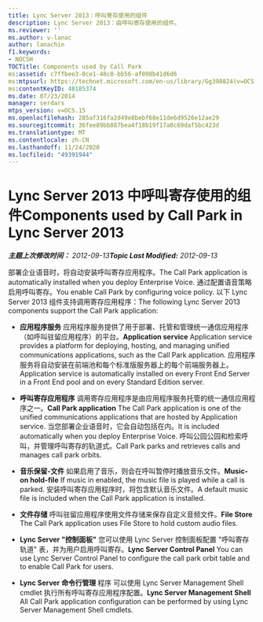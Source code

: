 ```yaml
---
title: Lync Server 2013：呼叫寄存使用的组件
description: Lync Server 2013：由呼叫寄存使用的组件。
ms.reviewer: ''
ms.author: v-lanac
author: lanachin
f1.keywords:
- NOCSH
TOCTitle: Components used by Call Park
ms:assetid: c7ffbee3-0ce1-48c0-bb56-af098b41d6d6
ms:mtpsurl: https://technet.microsoft.com/en-us/library/Gg398824(v=OCS.15)
ms:contentKeyID: 48185374
ms.date: 07/23/2014
manager: serdars
mtps_version: v=OCS.15
ms.openlocfilehash: 285af316fa2d49e8bebf68e11de6d9526e12ae29
ms.sourcegitcommit: 36fee89bb887bea4f18b19f17a8c69daf5bc423d
ms.translationtype: MT
ms.contentlocale: zh-CN
ms.lasthandoff: 11/24/2020
ms.locfileid: "49391944"
---
```

# <a name="components-used-by-call-park-in-lync-server-2013"></a><span data-ttu-id="3e526-103">Lync Server 2013 中呼叫寄存使用的组件</span><span class="sxs-lookup"><span data-stu-id="3e526-103">Components used by Call Park in Lync Server 2013</span></span>

<div data-xmlns="http://www.w3.org/1999/xhtml">

<div class="topic" data-xmlns="http://www.w3.org/1999/xhtml" data-msxsl="urn:schemas-microsoft-com:xslt" data-cs="https://msdn.microsoft.com/">

<div data-asp="https://msdn2.microsoft.com/asp">



</div>

<div id="mainSection">

<div id="mainBody"><span data-ttu-id="3e526-104">

<span> </span></span><span class="sxs-lookup"><span data-stu-id="3e526-104">

<span> </span></span></span>

<span data-ttu-id="3e526-105">_**主题上次修改时间：** 2012-09-13_</span><span class="sxs-lookup"><span data-stu-id="3e526-105">_**Topic Last Modified:** 2012-09-13_</span></span>

<span data-ttu-id="3e526-106">部署企业语音时，将自动安装呼叫寄存应用程序。</span><span class="sxs-lookup"><span data-stu-id="3e526-106">The Call Park application is automatically installed when you deploy Enterprise Voice.</span></span> <span data-ttu-id="3e526-107">通过配置语音策略启用呼叫寄存。</span><span class="sxs-lookup"><span data-stu-id="3e526-107">You enable Call Park by configuring voice policy.</span></span> <span data-ttu-id="3e526-108">以下 Lync Server 2013 组件支持调用寄存应用程序：</span><span class="sxs-lookup"><span data-stu-id="3e526-108">The following Lync Server 2013 components support the Call Park application:</span></span>

  - <span data-ttu-id="3e526-109">**应用程序服务**   应用程序服务提供了用于部署、托管和管理统一通信应用程序（如呼叫驻留应用程序）的平台。</span><span class="sxs-lookup"><span data-stu-id="3e526-109">**Application service**   Application service provides a platform for deploying, hosting, and managing unified communications applications, such as the Call Park application.</span></span> <span data-ttu-id="3e526-110">应用程序服务将自动安装在前端池和每个标准版服务器上的每个前端服务器上。</span><span class="sxs-lookup"><span data-stu-id="3e526-110">Application service is automatically installed on every Front End Server in a Front End pool and on every Standard Edition server.</span></span>

  - <span data-ttu-id="3e526-111">**呼叫寄存应用程序**   调用寄存应用程序是由应用程序服务托管的统一通信应用程序之一。</span><span class="sxs-lookup"><span data-stu-id="3e526-111">**Call Park application**   The Call Park application is one of the unified communications applications that are hosted by Application service.</span></span> <span data-ttu-id="3e526-112">当您部署企业语音时，它会自动包括在内。</span><span class="sxs-lookup"><span data-stu-id="3e526-112">It is included automatically when you deploy Enterprise Voice.</span></span> <span data-ttu-id="3e526-113">呼叫公园公园和检索呼叫，并管理呼叫寄存的轨道式。</span><span class="sxs-lookup"><span data-stu-id="3e526-113">Call Park parks and retrieves calls and manages call park orbits.</span></span>

  - <span data-ttu-id="3e526-114">**音乐保留-文件**   如果启用了音乐，则会在呼叫暂停时播放音乐文件。</span><span class="sxs-lookup"><span data-stu-id="3e526-114">**Music-on hold-file**   If music in enabled, the music file is played while a call is parked.</span></span> <span data-ttu-id="3e526-115">安装呼叫寄存应用程序时，将包含默认音乐文件。</span><span class="sxs-lookup"><span data-stu-id="3e526-115">A default music file is included when the Call Park application is installed.</span></span>

  - <span data-ttu-id="3e526-116">**文件存储**   呼叫驻留应用程序使用文件存储来保存自定义音频文件。</span><span class="sxs-lookup"><span data-stu-id="3e526-116">**File Store**   The Call Park application uses File Store to hold custom audio files.</span></span>

  - <span data-ttu-id="3e526-117">**Lync Server "控制面板"**   您可以使用 Lync Server 控制面板配置 "呼叫寄存轨道" 表，并为用户启用呼叫寄存。</span><span class="sxs-lookup"><span data-stu-id="3e526-117">**Lync Server Control Panel**   You can use Lync Server Control Panel to configure the call park orbit table and to enable Call Park for users.</span></span>

  - <span data-ttu-id="3e526-118">**Lync Server 命令行管理**   程序  可以使用 Lync Server Management Shell cmdlet 执行所有呼叫寄存应用程序配置。</span><span class="sxs-lookup"><span data-stu-id="3e526-118">**Lync Server Management Shell**   All Call Park application configuration can be performed by using Lync Server Management Shell cmdlets.</span></span>

<span data-ttu-id="3e526-119"></div>

<span> </span>

</div>

</div>

</span><span class="sxs-lookup"><span data-stu-id="3e526-119"></div>

<span> </span>

</div>

</div>

</span></span></div>

